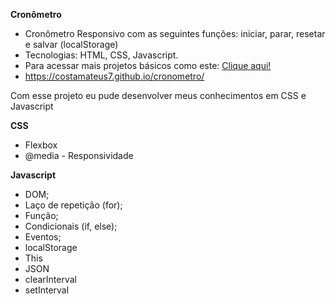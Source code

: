**Cronômetro**

- Cronômetro Responsivo com as seguintes funções: iniciar, parar, resetar e salvar (localStorage)
- Tecnologias: HTML, CSS, Javascript.
- Para acessar mais projetos básicos como este: [Clique aqui!](https://costamateus7.github.io/portifolio/)
- https://costamateus7.github.io/cronometro/


Com esse projeto eu pude desenvolver meus conhecimentos em CSS e Javascript

**CSS** 

- Flexbox
- @media - Responsividade

**Javascript**

- DOM;
- Laço de repetição (for);
- Função;
- Condicionais (if, else);
- Eventos;
- localStorage
- This
- JSON
- clearInterval
- setInterval
